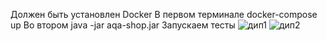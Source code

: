 Должен быть установлен Docker
В первом терминале docker-compose up
Во втором java -jar aqa-shop.jar
Запускаем тесты
![дип1](https://user-images.githubusercontent.com/107466713/224705661-bc218aaf-3189-4118-aa7d-47ffeee6729e.png)
![дип2](https://user-images.githubusercontent.com/107466713/224705779-45c4910a-08f6-4aee-805b-b0c6219ce4e2.png)
